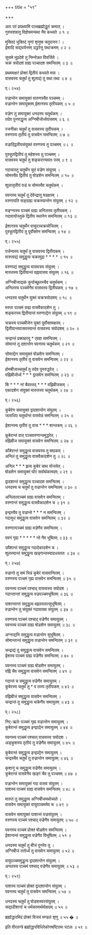 +++
title = "५९"

+++
  
  
  
अतः परं प्रवक्ष्यामि पञ्चब्रह्मोद्धृतं क्रमात् ।  
गुरुवक्त्रात्तु विज्ञेयमन्यथा नैव कथ्यते ॥ १ ॥  
  
मुक्तिदं भुक्तिदं नॄणां शृणुष्व चतुरानन ! ।  
ईशादि सद्यपर्यन्तम् उद्धरेत्तु यथाक्रमम् ॥ २ ॥  
  
सुसमे भूप्रदेशे तु निम्नोन्नत विवर्जिते ।  
चक्रं त्रयोदशं ग्राह्य पञ्चादश समन्वितम् ॥ ३ ॥  
  
प्रथममक्षरं प्रोक्तं द्वितीयं कथ्यते मया ।  
वासवस्य चतुर्थं तु शूलाद्यं तु यथा तथा ॥ ४ ॥  
  
प्। २५४)  
  
वज्रान्तेन समायुक्तं वारुणस्यैव पञ्चमम् ।  
वज्रान्तेन समायुक्तम् ईशानस्य तृतीयकम् ॥ ५ ॥  
  
वज्रेण तु समायुक्तं धनदस्य चतुर्थकम् ।  
तदेव पुनरुद्धृत्य अग्निबीजोर्ध्ववासवम् ॥ ६ ॥  
  
रजनीका चतुर्थं तु वासवस्य तृतीयकम् ।  
वरुणस्य तृतीयं तु वासवेन समन्वितम् ॥ ७ ॥  
  
वज्राद्द्वितीयसंयुक्तं वरुणस्य तु पञ्चमम् ॥ ८ ॥  
  
पुरुहूतद्वितीयं तु महेशस्य तु पञ्चमम् ।  
वासवस्य चतुर्थं तु शङ्करान्यमतः परम् ॥ ९ ॥  
  
गदायास्तु चतुर्थेन युतं वज्रेण संयुतम् ।  
सोमस्यैव द्वितीयं तु षोडशेन समन्वितम् ॥ १० ॥  
  
शूलात्तृतीयं वज्रं च सोमस्यैव चतुर्थकम् ।  
  
पवनस्य चतुर्थं तु देवेन्द्रात्तु षडक्षरम् ।  
वरुणापति सङ्ग्राह्य चक्रस्यान्तेन संयुतम् ॥ १२ ॥  
  
मङ्ग्नास्य पञ्चमं ग्राह्य अनिलस्य तृतीयकम् ।  
गदावायोस्तुकं द्वितीय स्थानेन समन्वितम् ॥ १३ ॥  
  
ईशानस्य चतुर्थेन वायुपञ्चक्रयोजितम् ।  
पुरुहूतद्वितीयं तु पूर्वोक्तेन समन्वितम् ॥ १४ ॥  
  
प्। २५५)  
  
पर्जन्यस्य चतुर्थं तु वासवस्य द्वितीयकम् ।  
मारुताद्यं समुद्धृत्य चक्रामुद्रा * * * * ॥ १५ ॥  
  
वरुणाद्यं समुद्धृत्य वासवत्रय संयुतम् ।  
मारुतस्य द्वितीयान्तं वह्नावासव संयुतम् ॥ १६ ॥  
  
अग्निबीजाद्यकं कुर्याच्छूलस्यैव चतुर्थकम् ।  
अनिलस्य पञ्चमेनैव वासवस्य द्वितीयकम् ॥ १७ ॥  
  
धनदस्य चतुर्थेन युक्तं चक्रत्रयोदशम् ॥ १८ ॥  
  
मरुतः पञ्चमं ग्राह्य वासवैकादशेन तु ।  
शङ्करस्य द्वितीयान्तं वरुणाद्येन संयुतम् ॥ १९ ॥  
  
चक्रस्य पञ्चबीजेन युक्तं पूर्वोक्तमक्षरम् ।  
द्वितीयान्तवासवस्यान्तं वासवस्य त्रयोदशम् ॥ २० ॥  
  
चन्द्रान्तं प्रक्तहरयु * एवज्ञ समन्वितम् ।  
सोमान्तं तु दशान्तेन पवनस्य चतुर्थकम् ॥ २१ ॥  
  
सोमाद्येन समायुक्तं षोडशेन समन्वितम् ।  
ईशानस्य तृतीयं तु वासवेन समन्वितम् ॥ २२ ॥  
  
होमबीजाच्चतुर्थं तु तदेव पुनरुद्धरेत् ।  
वह्निबीजोर्ध्व * * * द्वासवेन समन्वितम् ॥ २३ ॥  
  
शि * * * नां चैवस्तद् * * * वह्निबीजकम् ।  
एकादशेन संयुक्तं मारुतस्य चतुर्थकम् ॥ २४ ॥  
  
प्। २५६)  
  
कुबेरेण समायुक्तं द्वादशान्तेन संयुतम् ।  
जलाधिप चतुर्थान्तं वासवेन्नं समन्वितम् ॥ २५ ॥  
  
ईशानस्य तृतीयं तु वास * * * शान्तकम् ॥ २६ ॥  
  
कुबेरान्तं वात् पञ्चवरुणान्तमुद्धरेत् ।  
वह्निबीज समायुक्तं वासवेन समन्वितम् ॥ २७ ॥  
  
कौबेरान्तं समुद्धृत्य वासवस्य तु षष्ठकम् ।  
अनिलं तु समुद्धृत्य वासवैकादशेन तु ॥ २८ ॥  
  
अनिल * * * हृत्य कुबेरं चाथ योजयेत् ।  
षोडशेन समायुक्तं घोरं सर्वार्थकामदम् ॥ २९ ॥  
  
द्वादशान्तं समुद्धृत्य पञ्चादश समन्वितम् ।  
धनदस्य च चतुर्थं तु वज्रान्तेन समन्वितम् ॥ ३० ॥  
  
अनिलात्पञ्चमं ग्राह्य वासवेन समन्वितम् ।  
वरुणान्तं समुद्धृत्य वासवैकादशेन च ॥ ३१ ॥  
  
इन्द्रस्यैव तु वज्रान्ते * * * न समन्वितम् ।  
गदायुधं समुद्धृत्य वासवेन समन्वितम् ॥ ३२ ॥  
  
वरुणात्पञ्चमं ग्राह्य वज्रेणैव समन्वितम् ।  
  
पवनं गृह्य * * * * * न्ते नैव भूषितम् ॥ ३३ ॥  
  
उपैशान्तं समुद्धृत्य गदादेकादशेन च ।  
शूलस्यान्तं समुद्धृत्य खड्गान्तस्यादधस्ततः ॥ ३४ ॥  
  
प्। २५७)  
  
वज्रान्ते तु समं भिन्नं कुबेरं वासवान्वितम् ।  
वरुणस्य पञ्चमं गृह्य वासवेन समन्वितम् ॥ ३५ ॥  
  
पवनस्य पञ्चमं पश्चाद् वायव्यस्य त्रयोदश ।  
गदान्तान्तां समुद्धृत्य वज्रपञ्चमभूषितम् ॥ ३६ ॥  
  
पाशान्तान्तं समुद्धृत्य वह्नयस्तात्सुभूषितम् ।  
वज्रान्तेन तु संयुक्तं गदावासव संयुतम् ॥ ३७ ॥  
  
वरुणस्य पञ्चमं पश्चाद् वज्रेणैव समायुतम् ।  
पवनस्य पञ्चमं ग्राह्य षोडशेन समायुतम् ॥ ३८ ॥  
  
अग्नाद्यभि समुद्धृत्य वज्रान्तेन सुभूषितम् ।  
सोमान्तान्तं समुद्धृत्य वज्रान्तेन समन्वितम् ॥ ३९ ॥  
  
चन्द्राद्यं तु समुद्धृत्य वासवेन समन्वितम् ।  
ईशस्य पञ्चमं ग्राह्य वज्रेणैव समन्वितम् ॥ ४० ॥  
  
पवनस्य पञ्चमं ग्राह्य षोडशेन समायुतम् ।  
वह्निं चैव समुद्धृत्य वासवेन समन्वितम् ॥ ४१ ॥  
  
गदान्तं च समुद्धृत्य वज्रेणैव समायुतम् ।  
कुबेरस्य चतुर्थं तु * व तस्य तृतीयकम् ॥ ४२ ॥  
  
वह्निबीजं समुद्धृत्य वासवेन समन्वितम् ।  
चन्द्रान्तं तु समुद्धृत्य चक्रेणैव समायुतम् ॥ ४३ ॥  
  
प्। २५८)  
  
निर्-ऋतेः पञ्चमं गृह्य वज्रान्तेन समायुतम् ।  
कुबेरान्तं समुद्धृत्य इन्द्राद्येन समायुतम् ॥ ४४ ॥  
  
पवनस्य पञ्चमं पश्चात् वासवस्य त्रयोदश ।  
अङ्कुशस्य तृतीयं तु वज्रेणैव समायुतम् ॥ ४५ ॥  
  
कुबेरान्तं समुद्धृत्य इन्द्राद्येन समायुतम् ।  
चन्द्रस्यैव चतुर्थं तु वज्रान्तेन समायुतम् ॥ ४६ ॥  
  
कृशानुं च समुद्धृत्य वज्रेणैव समायुतम् ।  
कुबेरान्तं वासवेनैव खड्गं चैव तु पञ्चमम् ॥ ४७ ॥  
  
वज्रान्तेन समायुक्तं गदा वासव संयुतम् ।  
पाशस्य पञ्चमं ग्राह्य वासवेन समन्वितम् ॥ ४८ ॥  
  
मारुतं तु समुद्धृत्य अग्निबीजमथोच्यते ।  
वासवेन समायुक्तं वायुपञ्चममेव च ॥ ४९ ॥  
  
वासवेन समायुक्तं पाशान्तं वज्रसंयुतम् ।  
वरुणस्य पञ्चमं पश्चाद् वज्रेणैव समायुतम् ॥ ५० ॥  
  
पवनस्य पञ्चमं प्रोक्तं षोडशेन समन्वितम् ।  
ईशानान्तं समुद्धृत्य वज्रेणैव विभूषितम् ॥ ५१ ॥  
  
धनदस्य चतुर्थं तु बीजं पुनरेव तु ।  
अग्निबीजं ततोर्ध्वं तु वासवेन समायुतम् ॥ ५२ ॥  
  
वायुपञ्चममुद्धृत्य द्वादशान्तेन संयुतम् ।  
अनलस्य पञ्चमं पश्चाद् वज्रेणैव समायुतम् ॥ ५३ ॥  
  
प्। २५९)  
  
पाशस्य पञ्चमं प्रोक्तं द्वादशान्तेन संयुतम् ।  
पवनस्य चतुर्थं तु वासवेन समन्वितम् ॥ ५४ ॥  
  
धनदस्य चतुर्थं तु षोडशस्वरसंयुतम् ।  
सद्यादीशानां च धर्मकामार्थमोक्षदम् ॥ ५५ ॥  
  
ब्रह्मोद्धारमिदं प्रोक्तं विजयं मण्डलं शृणु ॥ ५५ � ॥  
  
इति वीरतन्त्रे ब्रह्मोद्धारविधिरेकोनषष्टितमः पटलः ॥ ५९ ॥  
